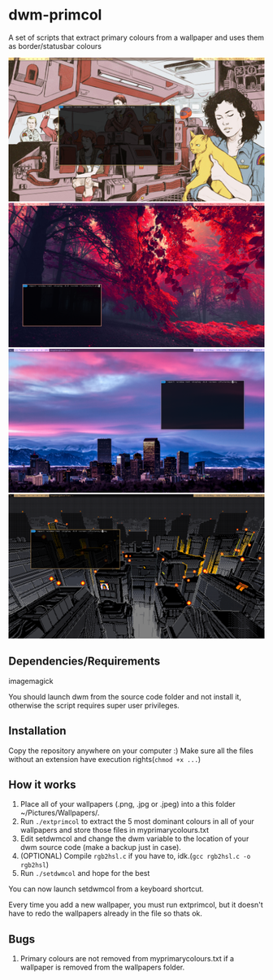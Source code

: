 # dwm-primcol
A set of scripts that extract primary colours from a wallpaper and uses them as border/statusbar colours

![Screenshot](https://github.com/BogdanTheGeek/dwm-primcol/blob/master/screenshots/1.png "Screenshot 1")
![Screenshot](https://github.com/BogdanTheGeek/dwm-primcol/blob/master/screenshots/2.png "Screenshot 2")
![Screenshot](https://github.com/BogdanTheGeek/dwm-primcol/blob/master/screenshots/3.png "Screenshot 3")
![Screenshot](https://github.com/BogdanTheGeek/dwm-primcol/blob/master/screenshots/4.png "Screenshot 4")


## Dependencies/Requirements

imagemagick

You should launch dwm from the source code folder and not install it, otherwise the script requires super user privileges.



## Installation

Copy the repository anywhere on your computer :)
Make sure all the files without an extension have execution rights(`chmod +x ...`)

## How it works

1. Place all of your wallpapers (.png, .jpg or .jpeg) into a this folder ~/Pictures/Wallpapers/.
2. Run `./extprimcol` to extract the 5 most dominant colours in all of your wallpapers and store those files in myprimarycolours.txt
3. Edit setdwmcol and change the dwm variable to the location of your dwm source code (make a backup just in case).
4. (OPTIONAL) Compile `rgb2hsl.c` if you have to, idk.(`gcc rgb2hsl.c -o rgb2hsl`)
5. Run `./setdwmcol` and hope for the best

You can now launch setdwmcol from a keyboard shortcut.

Every time you add a new wallpaper, you must run extprimcol, but it doesn't have to redo the wallpapers already in the file so thats ok.

## Bugs

1. Primary colours are not removed from myprimarycolours.txt if a wallpaper is removed from the wallpapers folder.
